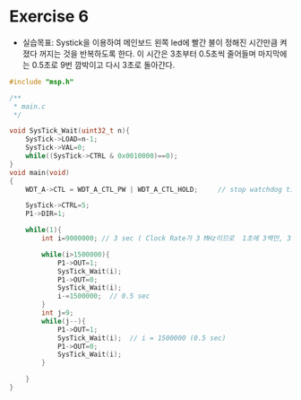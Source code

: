 Exercise 6
==========   

+ 실습목표: Systick을 이용하여 메인보드 왼쪽 led에 빨간 불이 정해진 시간만큼 켜졌다 꺼지는 것을 반복하도록 한다. 이 시간은 3초부터 0.5초씩 줄어들며 마지막에는 0.5초로 9번 깜박이고 다시 3초로 돌아간다.
  
```c
#include "msp.h"

/**
 * main.c
 */

void SysTick_Wait(uint32_t n){
    SysTick->LOAD=n-1;
    SysTick->VAL=0;
    while((SysTick->CTRL & 0x0010000)==0);
}
void main(void)
{
	WDT_A->CTL = WDT_A_CTL_PW | WDT_A_CTL_HOLD;		// stop watchdog timer

	SysTick->CTRL=5;
	P1->DIR=1;

	while(1){
	    int i=9000000; // 3 sec ( Clock Rate가 3 MHz이므로  1초에 3백만, 3초면 9백만 )

	    while(i>1500000){  
	        P1->OUT=1;
	        SysTick_Wait(i);
	        P1->OUT=0;
	        SysTick_Wait(i);
	        i-=1500000;  // 0.5 sec
	    }
	    int j=9;
	    while(j--){ 
	        P1->OUT=1;
	        SysTick_Wait(i);  // i = 1500000 (0.5 sec)
	        P1->OUT=0;
	        SysTick_Wait(i);
	    }

	}
}
```
